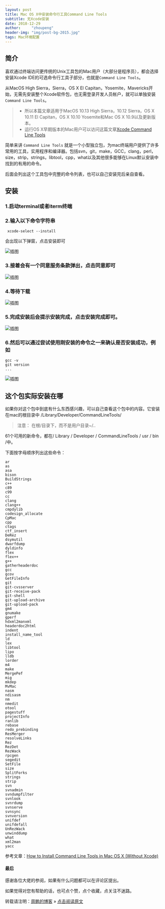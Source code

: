 ```yaml
---
layout: post
title: Mac OS X中安装命令行工具Command Line Tools
subtitle: 无Xcode安装
date: 2018-12-29
author:     "zhoupeng"
header-img: "img/post-bg-2015.jpg"
tags: Mac环境配置
---
```


## 简介
喜欢通过终端访问更传统的Unix工具包的Mac用户（大部分是程序员），都会选择安装Xcode IDE的可选命令行工具子部分，也就是`Command Line Tools`。

从MacOS High Sierra，Sierra，OS X El Capitan，Yosemite，Mavericks开始，无需先安装整个Xcode软件包，也无需登录开发人员帐户，就可以单独安装`Command Line Tools`。

>- 所以本篇文章适用于MacOS 10.13 High Sierra，10.12 Sierra，OS X 10.11 El Capitan，OS X 10.10 Yosemite和Mac OS X 10.9以及更新版本。
>- 运行OS X早期版本的Mac用户可以访问这篇文章[Xcode Command Line Tools](http://railsapps.github.io/xcode-command-line-tools.html)

简单来讲 `Command Line Tools` 就是一个小型独立包，为mac终端用户提供了许多常用的工具，实用程序和编译器。包括svn，git，make，GCC，clang，perl，size，strip，strings，libtool，cpp，what以及其他很多能够在Linux默认安装中找到的有用的命令。

后面会列出这个工具包中完整的命令列表，也可以自己安装完后亲自查看。

## 安装
### 1.启动terminal或者iterm终端
### 2.输入以下命令字符串

```
 xcode-select --install
```

会出现以下弹窗，点击安装即可

![插图](/my-blog/img/posts/command/1.png)

### 3.接着会有一个同意服务条款弹出，点击同意即可

![插图](/my-blog/img/posts/command/2.jpeg)

### 4.等待下载

![插图](/my-blog/img/posts/command/3.jpeg)

### 5.完成安装后会提示安装完成，点击安装完成即可。

![插图](/my-blog/img/posts/command/4.jpeg)

### 6.然后可以通过尝试使用刚安装的命令之一来确认是否安装成功，例如

```
gcc -v
git version
...
```

![插图](/my-blog/img/posts/command/5.jpeg)

## 这个包实际安装在哪

如果你对这个包中到底有什么东西感兴趣，可以自己查看这个包中的内容。它安装在mac的根目录中
/Library/Developer/CommandLineTools/
>注意： 在根/目录下，而不是用户目录~/..

61个可用的新命令，都在/ Library / Developer / CommandLineTools / usr / bin /中。

下面按字母顺序列出这些命令：
```
ar
as
asa
bison
BuildStrings
c++
c89
c99
cc
clang
clang++
cmpdylib
codesign_allocate
CpMac
cpp
ctags
ctf_insert
DeRez
dsymutil
dwarfdump
dyldinfo
flex
flex++
g++
gatherheaderdoc
gcc
gcov
GetFileInfo
git
git-cvsserver
git-receive-pack
git-shell
git-upload-archive
git-upload-pack
gm4
gnumake
gperf
hdxml2manxml
headerdoc2html
indent
install_name_tool
ld
lex
libtool
lipo
lldb
lorder
m4
make
MergePef
mig
mkdep
MvMac
nasm
ndisasm
nm
nmedit
otool
pagestuff
projectInfo
ranlib
rebase
redo_prebinding
ResMerger
resolveLinks
Rez
RezDet
RezWack
rpcgen
segedit
SetFile
size
SplitForks
strings
strip
svn
svnadmin
svndumpfilter
svnlook
svnrdump
svnserve
svnsync
svnversion
unifdef
unifdefall
UnRezWack
unwinddump
what
xml2man
yacc
```

参考文章：[How to Install Command Line Tools in Mac OS X (Without Xcode)][1]

#### 最后
感谢各位大佬的参阅，如果有什么问题都可以在评论区提出。

如果觉得对您有帮助的话，也可点个赞，点个收藏，点关注不迷路。

转载请注明：[周鹏的博客](https://ttypzhoupeng.github.io/my-blog) » [点击阅读原文](https://ttypzhoupeng.github.io/my-blog/2018/12/29/Command_Line_Tools/)


  [1]: http://osxdaily.com/2014/02/12/install-command-line-tools-mac-os-x/